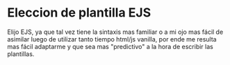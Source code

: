 # Eleccion de plantilla EJS

Elijo EJS, ya que tal vez tiene la sintaxis mas familiar o a mi ojo mas fácil de asimilar luego de utilizar tanto tiempo html/js vanilla, por ende me resulta mas fácil adaptarme y que sea mas "predictivo" a la hora de escribir las plantillas. 
